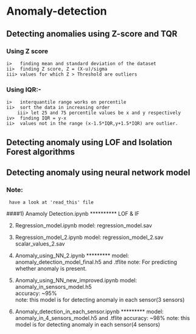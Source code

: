 # Anomaly-detection 
## Detecting anomalies using Z-score and TQR 

### Using Z score

	i>   finding mean and standard deviation of the dataset
	ii>  finding Z score, Z = (X-u)/sigma 
	iii> values for which Z > Threshold are outliers


### Using IQR:- 
	i>   interquantile range works on percentile
	ii>  sort the data in increasing order
        iii> let 25 and 75 percentile values be x and y respectively 
	iv>  finding IQR = y-x  
	ii>  values not in the range (x-1.5*IQR,y+1.5*IQR) are outlier.

## Detecting anomaly using LOF and Isolation Forest algorithms
## Detecting anomaly using neural network model 

### Note: 
	 have a look at 'read_this' file

####1) Anamoly Detection.ipynb  **********
	LOF & IF
	
2) Regression_model.ipynb
	model:  regression_model.sav
	
3) Regression_model_2.ipynb 
	model:  regression_model_2.sav
		scalar_values_2.sav

4) Anomaly_using_NN_2.ipynb  *********
	model:  anomaly_detection_model_final.h5 and .tflite 
	note: For predicting whether anomaly is present.

5) Anomaly_using_NN_new_improved.ipynb
	model:  anomaly_in_sensors_model.h5   
	accuracy: ~95%  
	note: this model is for detecting anomaly in each sensor(3 sensors)

6) Anomaly_detection_in_each_sensor.ipynb  *********
	model: anomaly_in_4_sensors_model.h5  and .tflite
	accuracy: ~98%
	note: this model is for detecting anomaly in each sensor(4 sensors)	
